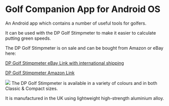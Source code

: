 # Golf Companion App for Android OS
An Android app which contains a number of useful tools for golfers.

It can be used with the DP Golf Stimpmeter to make it easier to calculate putting green speeds.

The DP Golf Stimpmeter is on sale and can be bought from Amazon or eBay here:

<a href="https://www.ebay.co.uk/itm/324983551890">DP Golf Stimpmeter eBay Link with international shipping</a>

<a href="https://www.amazon.co.uk/Golf-Stimpmeter-Speedmeter-accurately-measure/dp/B09XKRLQ9Q">DP Golf Stimpmeter Amazon Link</a>

<img src="https://i.ebayimg.com/images/g/R8MAAOSwm4VicWKC/s-l1600.jpg" />
The DP Golf Stimpmeter is available in a variety of colours and in both Classic & Compact sizes.

It is manufactured in the UK using lightweight high-strength aluminium alloy.
